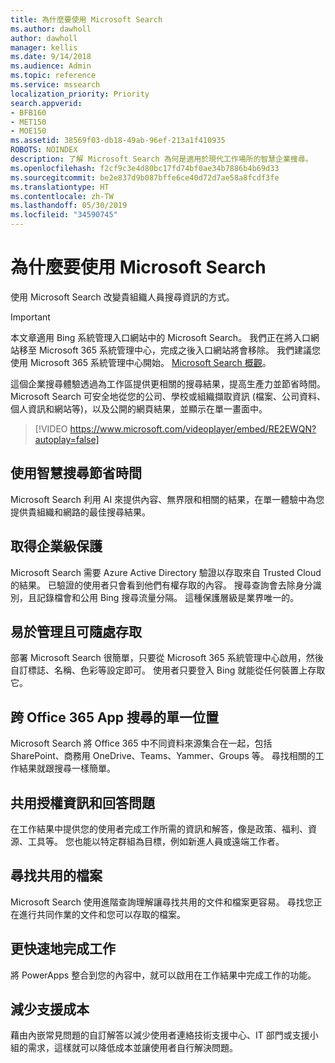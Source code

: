 ```yaml
---
title: 為什麼要使用 Microsoft Search
ms.author: dawholl
author: dawholl
manager: kellis
ms.date: 9/14/2018
ms.audience: Admin
ms.topic: reference
ms.service: mssearch
localization_priority: Priority
search.appverid:
- BFB160
- MET150
- MOE150
ms.assetid: 38569f03-db18-49ab-96ef-213a1f410935
ROBOTS: NOINDEX
description: 了解 Microsoft Search 為何是適用於現代工作場所的智慧企業搜尋。
ms.openlocfilehash: f2cf9c3e4d80bc17fd74bf0ae34b7886b4b69d33
ms.sourcegitcommit: be2e837d9b087bffe6ce40d72d7ae58a8fcdf3fe
ms.translationtype: HT
ms.contentlocale: zh-TW
ms.lasthandoff: 05/30/2019
ms.locfileid: "34590745"
---
```

# <a name="why-microsoft-search"></a>為什麼要使用 Microsoft Search

使用 Microsoft Search 改變貴組織人員搜尋資訊的方式。 

> [!IMPORTANT]
> 本文章適用 Bing 系統管理入口網站中的 Microsoft Search。 我們正在將入口網站移至 Microsoft 365 系統管理中心，完成之後入口網站將會移除。 我們建議您使用 Microsoft 365 系統管理中心開始。 [Microsoft Search 概觀](overview-microsoft-search.md)。
  
這個企業搜尋體驗透過為工作區提供更相關的搜尋結果，提高生產力並節省時間。 Microsoft Search 可安全地從您的公司、學校或組織擷取資訊 (檔案、公司資料、個人資訊和網站等)，以及公開的網頁結果，並顯示在單一畫面中。

> [!VIDEO https://www.microsoft.com/videoplayer/embed/RE2EWQN?autoplay=false]
  
## <a name="save-time-with-intelligent-search"></a>使用智慧搜尋節省時間

Microsoft Search 利用 AI 來提供內容、無界限和相關的結果，在單一體驗中為您提供貴組織和網路的最佳搜尋結果。
  
## <a name="get-enterprise-grade-protection"></a>取得企業級保護

Microsoft Search 需要 Azure Active Directory 驗證以存取來自 Trusted Cloud 的結果。 已驗證的使用者只會看到他們有權存取的內容。 搜尋查詢會去除身分識別，且記錄檔會和公用 Bing 搜尋流量分隔。 這種保護層級是業界唯一的。
  
## <a name="easy-to-administer-and-available-everywhere"></a>易於管理且可隨處存取

部署 Microsoft Search 很簡單，只要從 Microsoft 365 系統管理中心啟用，然後自訂標誌、名稱、色彩等設定即可。 使用者只要登入 Bing 就能從任何裝置上存取它。
  
## <a name="one-place-to-search-across-office-365-apps"></a>跨 Office 365 App 搜尋的單一位置

Microsoft Search 將 Office 365 中不同資料來源集合在一起，包括 SharePoint、商務用 OneDrive、Teams、Yammer、Groups 等。 尋找相關的工作結果就跟搜尋一樣簡單。
  
## <a name="share-authoritative-information-and-answer-questions"></a>共用授權資訊和回答問題

在工作結果中提供您的使用者完成工作所需的資訊和解答，像是政策、福利、資源、工具等。 您也能以特定群組為目標，例如新進人員或遠端工作者。
  
## <a name="find-shared-files"></a>尋找共用的檔案

Microsoft Search 使用進階查詢理解讓尋找共用的文件和檔案更容易。 尋找您正在進行共同作業的文件和您可以存取的檔案。 
  
## <a name="complete-tasks-faster"></a>更快速地完成工作

將 PowerApps 整合到您的內容中，就可以啟用在工作結果中完成工作的功能。
  
## <a name="reduce-support-costs"></a>減少支援成本

藉由內嵌常見問題的自訂解答以減少使用者連絡技術支援中心、IT 部門或支援小組的需求，這樣就可以降低成本並讓使用者自行解決問題。
  

